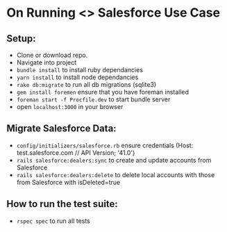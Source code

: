# On Running <> Salesforce Use Case

## Setup:

* Clone or download repo.
* Navigate into project
* `bundle install` to install ruby dependancies
* `yarn install` to install node dependancies
* `rake db:migrate` to run all db migrations (sqlite3)
* `gem install foremen` ensure that you have foreman installed
* `foreman start -f Procfile.dev` to start bundle server
* open `localhost:3000` in your browser

## Migrate Salesforce Data:
* `config/initializers/salesforce.rb` ensure credentials (Host: test.salesforce.com // API Version; '41.0')
* `rails salesforce:dealers:sync` to create and update accounts from Salesforce
* `rails salesforce:dealers:delete` to delete local accounts with those from Salesforce with isDeleted=true

## How to run the test suite:
* `rspec spec` to run all tests

